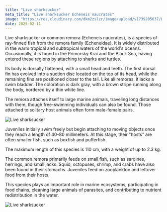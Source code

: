 ```yaml
---
title: "Live sharksucker"
meta_title: "Live sharksucker Echeneis naucrates"
image: "https://res.cloudinary.com/dkm2zslzr/image/upload/v1739205637/Live_sharksucker_o27flf.png"
date: 2025-02-11
---
```


Live sharksucker or common remora (Echeneis naucrates), is a species of ray-finned fish from the remora family (Echeneidae). It is widely distributed in the warm tropical and subtropical waters of the world's oceans. Occasionally, it is found in the Primorsky Krai and the Black Sea, having entered these regions by attaching to sharks and turtles.

Its body is dorsally flattened, with a small head and teeth. The first dorsal fin has evolved into a suction disc located on the top of its head, while the remaining fins are positioned closer to the tail. Like all remoras, it lacks a swim bladder. The coloration is dark gray, with a brown stripe running along the body, bordered by a thin white line.

The remora attaches itself to large marine animals, traveling long distances with them, though free-swimming individuals can also be found. Those attached to solitary host animals often form male-female pairs.

![Live sharksucker](https://res.cloudinary.com/dkm2zslzr/image/upload/v1739205640/Live_sharksucker_4_ildizf.png "Live sharksucker")

Juveniles initially swim freely but begin attaching to moving objects once they reach a length of 40–80 millimeters. At this stage, their "hosts" are often smaller fish, such as boxfish and pufferfish.

The maximum length of this species is 110 cm, with a weight of up to 2.3 kg.

The common remora primarily feeds on small fish, such as sardines, herrings, and small jacks. Squid, octopuses, shrimp, and crabs have also been found in their stomachs. Juveniles feed on zooplankton and leftover food from their hosts.

This species plays an important role in marine ecosystems, participating in food chains, cleaning large animals of parasites, and contributing to nutrient redistribution in the water.

![Live sharksucker](https://res.cloudinary.com/dkm2zslzr/image/upload/v1739205637/Live_sharksucker_3_lwx0uj.png "Live sharksucker")
